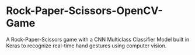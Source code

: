 # Rock-Paper-Scissors-OpenCV-Game

A Rock-Paper-Scissors game with a CNN Multiclass Classifier Model built in Keras to recognize real-time hand gestures using computer vision.
